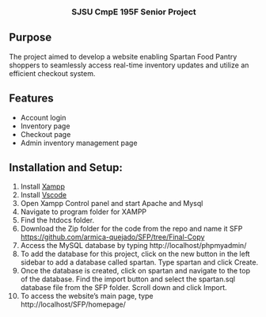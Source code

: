 <h3 align="center">SJSU CmpE 195F Senior Project</h3>

## Purpose
The project aimed to develop a website enabling Spartan Food Pantry shoppers to seamlessly access real-time inventory updates and utilize an efficient checkout system.

## Features
- Account login
- Inventory page
- Checkout page
- Admin inventory management page

## Installation and Setup:
1. Install <a href="https://www.apachefriends.org/" target="_blank">Xampp</a>
2. Install <a href="https://code.visualstudio.com" target="_blank">Vscode</a>
3. Open Xampp Control panel and start Apache and Mysql
4. Navigate to program folder for XAMPP
5. Find the htdocs folder.
6. Download the Zip folder for the code from the repo and name it SFP https://github.com/armica-quejado/SFP/tree/Final-Copy
7. Access the MySQL database by typing http://localhost/phpmyadmin/
8. To add the database for this project, click on the new button in the left sidebar to add a database called spartan. Type spartan and click Create.
9. Once the database is created, click on spartan and navigate to the top of the database. Find the import button and select the spartan.sql database file from the SFP folder. Scroll down and click Import.
10. To access the website’s main page, type http://localhost/SFP/homepage/ 
